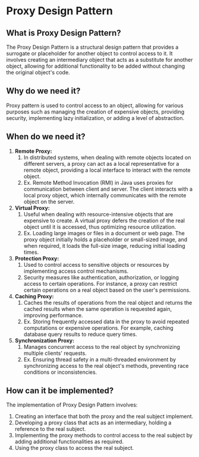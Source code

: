 # Proxy Design Pattern

## What is Proxy Design Pattern?
The Proxy Design Pattern is a structural design pattern that provides a surrogate or placeholder for another object to control access to it. It involves creating an intermediary object that acts as a substitute for another object, allowing for additional functionality to be added without changing the original object's code.

## Why do we need it?
Proxy pattern is used to control access to an object, allowing for various purposes such as managing the creation of expensive objects, providing security, implementing lazy initialization, or adding a level of abstraction.

## When do we need it?
1. **Remote Proxy:**
   1. In distributed systems, when dealing with remote objects located on different servers, a proxy can act as a local representative for a remote object, providing a local interface to interact with the remote object.
   2. Ex. Remote Method Invocation (RMI) in Java uses proxies for communication between client and server. The client interacts with a local proxy object, which internally communicates with the remote object on the server. 
2. **Virtual Proxy:**
   1. Useful when dealing with resource-intensive objects that are expensive to create. A virtual proxy defers the creation of the real object until it is accessed, thus optimizing resource utilization. 
   2. Ex. Loading large images or files in a document or web page. The proxy object initially holds a placeholder or small-sized image, and when required, it loads the full-size image, reducing initial loading times.
3. **Protection Proxy:**
   1. Used to control access to sensitive objects or resources by implementing access control mechanisms.
   2. Security measures like authentication, authorization, or logging access to certain operations. For instance, a proxy can restrict certain operations on a real object based on the user's permissions.
4. **Caching Proxy:**
   1. Caches the results of operations from the real object and returns the cached results when the same operation is requested again, improving performance.
   2. Ex. Storing frequently accessed data in the proxy to avoid repeated computations or expensive operations. For example, caching database query results to reduce query times.
5. **Synchronization Proxy:**
   1. Manages concurrent access to the real object by synchronizing multiple clients' requests.
   2. Ex. Ensuring thread safety in a multi-threaded environment by synchronizing access to the real object's methods, preventing race conditions or inconsistencies.

## How can it be implemented?
The implementation of Proxy Design Pattern involves:
1. Creating an interface that both the proxy and the real subject implement.
2. Developing a proxy class that acts as an intermediary, holding a reference to the real subject.
3. Implementing the proxy methods to control access to the real subject by adding additional functionalities as required.
4. Using the proxy class to access the real subject.

